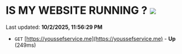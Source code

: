 # IS MY WEBSITE RUNNING ? [![](https://img.shields.io/static/v1?label=Sponsor&message=%E2%9D%A4&logo=GitHub&color=%23fe8e86)](https://github.com/sponsors/Youssef-Lehmam)

Last updated: **10/2/2025, 11:56:29 PM**

- `GET` [https://youssefservice.me](https://youssefservice.me) - **Up** (249ms)
